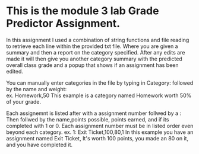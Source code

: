 # This is the module 3 lab Grade Predictor Assignment. 


In this assignment I used a combination of string functions and file reading to retrieve each line within the provided txt file. Where you are given a summary and then a report on the category specified. After any edits are made it will then give you another category summary with the predicted overall class grade and a popup that shows if an assignment has been edited.

 You can manually enter categories in the file by typing in Category: followed by the name and weight:  
 ex. Homework,50
 This example is a category named Homework worth 50% of your grade.

Each assignemnt is listed after with a assignment number follwed by a :
Then follwed by the name,points possible, points earned, and if its completed with 1 or 0.
Each assignment number must be in listed order even beyond each category. 
ex.
1: Exit Ticket,100,80,1
In this example you have an assignment named Exit Ticket, It's worth 100 points, you made an 80 on it, and you have completed it.

